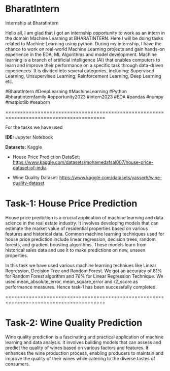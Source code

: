 # BharatIntern

Internship at BharatIntern

Hello all,
    I am glad that i got an internship opportunity to work as an intern in the domain Machine Learning at BHARATINTERN. Here I will be doing tasks related to Machine Learning using python.
	During my internship, I have the chance to work on real-world Machine Learning projects and gain hands-on experience in the EDA, ML Algorithms and model development.
	Machine learning is a branch of artificial intelligence (AI) that enables computers to learn and improve their performance on a specific task through data-driven experiences. It is divided into several categories, including: Supervised Learning, Unsupervised Learning, Reinforcement Learning, Deep Learning etc.
	
 #BharatIntern #DeepLearning #MachineLearning #Python #bharatinternfamily #opportunity2023 #intern2023 #EDA #pandas #numpy #matplotlib #seaborn

========================================================================================

For the tasks we have used

**IDE:** Jupyter Notebook

**Datasets:** Kaggle

* House Price Prediction DataSet: https://www.kaggle.com/datasets/mohamedafsal007/house-price-dataset-of-india
  
* Wine Quality Dataset: https://www.kaggle.com/datasets/yasserh/wine-quality-dataset
      
# Task-1: House Price Prediction
   House price prediction is a crucial application of machine learning and data science in the real estate industry. It involves developing models that can estimate the market value of residential properties based on various features and historical data. Common machine learning techniques used for house price prediction include linear regression, decision trees, random forests, and gradient boosting algorithms. These models learn from historical sales data and use it to make predictions on new, unseen properties.

In this task we have used various machine learning techniues like Linear Regression, Decision Tree and Random Forest. We got an accuracy of 81% for Random Forest algorithm and 76% for Linear Regression Technique. We used mean_absolute_error, mean_square_error and r2_score as performance measures. Hence task-1 has been successfully completed.

========================================================================================

# Task-2: Wine Quality Prediction
   Wine quality prediction is a fascinating and practical application of machine learning and data analysis. It involves building models that can assess and predict the quality of wines based on various factors and features. It enhances the wine production process, enabling producers to maintain and improve the quality of their wines while catering to the diverse tastes of consumers.
